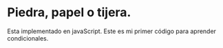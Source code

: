 # Piedra, papel o tijera.

Esta implementado en javaScript. 
Este es mi primer código para aprender condicionales.
